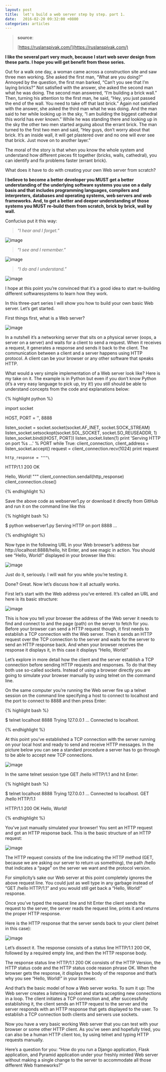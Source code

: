 ```yaml
---
layout: post
title:  let's build a web server step by step. part 1.
date:   2016-02-20 09:32:00 +0800
categories: articles
---
```


> **source**:
>
> [https://ruslanspivak.com/](https://ruslanspivak.com/)

**I like the several part very much, because I start web sever design from these
parts. I hope you will get benefit from these series.**

Out for a walk one day, a woman came across a construction site and saw three men working. She asked the first man, “What are you doing?” Annoyed by the question, the first man barked, “Can’t you see that I’m laying bricks?” Not satisfied with the answer, she asked the second man what he was doing. The second man answered, “I’m building a brick wall.” Then, turning his attention to the first man, he said, “Hey, you just passed the end of the wall. You need to take off that last brick.” Again not satisfied with the answer, she asked the third man what he was doing. And the man said to her while looking up in the sky, “I am building the biggest cathedral this world has ever known.” While he was standing there and looking up in the sky the other two men started arguing about the errant brick. The man turned to the first two men and said, “Hey guys, don’t worry about that brick. It’s an inside wall, it will get plastered over and no one will ever see that brick. Just move on to another layer.”

The moral of the story is that when you know the whole system and understand how different pieces fit together (bricks, walls, cathedral), you can identify and fix problems faster (errant brick).

What does it have to do with creating your own Web server from scratch?

**I believe to become a better developer you MUST get a better understanding of the underlying software systems you use on a daily basis and that includes programming languages, compilers and interpreters, databases and operating systems, web servers and web frameworks. And, to get a better and deeper understanding of those systems you MUST re-build them from scratch, brick by brick, wall by wall.**

Confucius put it this way:

> *“I hear and I forget.”*

<img class="img-responsive" src="{{ site.baseurl }}/downloads/posts/build_web_server/LSBAWS_confucius_hear.png"
    alt="image">

> *“I see and I remember.”*

<img class="img-responsive" src="{{ site.baseurl }}/downloads/posts/build_web_server/LSBAWS_confucius_see.png"
    alt="image">

> *“I do and I understand.”*

<img class="img-responsive" src="{{ site.baseurl }}/downloads/posts/build_web_server/LSBAWS_confucius_do.png"
    alt="image">

I hope at this point you’re convinced that it’s a good idea to start re-building different softwaresystems to learn how they work.

In this three-part series I will show you how to build your own basic Web server. Let’s get started.

First things first, what is a Web server?

<img class="img-responsive" src="{{ site.baseurl }}/downloads/posts/build_web_server/LSBAWS_HTTP_request_response.png"
    alt="image">

In a nutshell it’s a networking server that sits on a physical server (oops, a server on a server) and waits for a client to send a request. When it receives a request, it generates a response and sends it back to the client. The communication between a client and a server happens using HTTP protocol. A client can be your browser or any other software that speaks HTTP.

What would a very simple implementation of a Web server look like? Here is my take on it. The example is in Python but even if you don’t know Python (it’s a very easy language to pick up, try it!) you still should be able to understand concepts from the code and explanations below:

{% highlight python %}

import socket

HOST, PORT = '', 8888

listen_socket = socket.socket(socket.AF_INET, socket.SOCK_STREAM)
listen_socket.setsockopt(socket.SOL_SOCKET, socket.SO_REUSEADDR, 1)
listen_socket.bind((HOST, PORT))
listen_socket.listen(1)
print 'Serving HTTP on port %s ...' % PORT
while True:
    client_connection, client_address = listen_socket.accept()
    request = client_connection.recv(1024)
    print request

    http_response = """\
HTTP/1.1 200 OK

Hello, World!
"""
    client_connection.sendall(http_response)
    client_connection.close()

{% endhighlight %}

Save the above code as webserver1.py or download it directly from GitHub and run it on the command line like this

{% highlight bash %}

$ python webserver1.py
Serving HTTP on port 8888 …

{% endhighlight %}

Now type in the following URL in your Web browser’s address bar http://localhost:8888/hello, hit Enter, and see magic in action. You should see “Hello, World!” displayed in your browser like this:

<img class="img-responsive" src="{{ site.baseurl }}/downloads/posts/build_web_server/browser_hello_world.png"
    alt="image">

Just do it, seriously. I will wait for you while you’re testing it.

Done? Great. Now let’s discuss how it all actually works.

First let’s start with the Web address you’ve entered. It’s called an URL and here is its basic structure:

<img class="img-responsive" src="{{ site.baseurl }}/downloads/posts/build_web_server/LSBAWS_URL_Web_address.png"
    alt="image">

This is how you tell your browser the address of the Web server it needs to find and connect to and the page (path) on the server to fetch for you. Before your browser can send a HTTP request though, it first needs to establish a TCP connection with the Web server. Then it sends an HTTP request over the TCP connection to the server and waits for the server to send an HTTP response back. And when your browser receives the response it displays it, in this case it displays “Hello, World!”

Let’s explore in more detail how the client and the server establish a TCP connection before sending HTTP requests and responses. To do that they both use so-called sockets. Instead of using a browser directly you are going to simulate your browser manually by using telnet on the command line.

On the same computer you’re running the Web server fire up a telnet session on the command line specifying a host to connect to localhost and the port to connect to 8888 and then press Enter:

{% highlight bash %}

$ telnet localhost 8888
Trying 127.0.0.1 …
Connected to localhost.

{% endhighlight %}

At this point you’ve established a TCP connection with the server running on your local host and ready to send and receive HTTP messages. In the picture below you can see a standard procedure a server has to go through to be able to accept new TCP connections.

<img class="img-responsive" src="{{ site.baseurl }}/downloads/posts/build_web_server/LSBAWS_socket.png"
    alt="image">

In the same telnet session type GET /hello HTTP/1.1 and hit Enter:

{% highlight bash %}

$ telnet localhost 8888
Trying 127.0.0.1 …
Connected to localhost.
GET /hello HTTP/1.1

HTTP/1.1 200 OK
Hello, World!

{% endhighlight %}

You’ve just manually simulated your browser! You sent an HTTP request and got an HTTP response back. This is the basic structure of an HTTP request:

<img class="img-responsive" src="{{ site.baseurl }}/downloads/posts/build_web_server/LSBAWS_HTTP_request_anatomy.png"
    alt="image">

The HTTP request consists of the line indicating the HTTP method (GET, because we are asking our server to return us something), the path /hello that indicates a “page” on the server we want and the protocol version.

For simplicity’s sake our Web server at this point completely ignores the above request line. You could just as well type in any garbage instead of “GET /hello HTTP/1.1” and you would still get back a “Hello, World!” response.

Once you’ve typed the request line and hit Enter the client sends the request to the server, the server reads the request line, prints it and returns the proper HTTP response.

Here is the HTTP response that the server sends back to your client (telnet in this case):

<img class="img-responsive" src="{{ site.baseurl }}/downloads/posts/build_web_server/LSBAWS_HTTP_response_anatomy.png"
    alt="image">

Let’s dissect it. The response consists of a status line HTTP/1.1 200 OK, followed by a required empty line, and then the HTTP response body.

The response status line HTTP/1.1 200 OK consists of the HTTP Version, the HTTP status code and the HTTP status code reason phrase OK. When the browser gets the response, it displays the body of the response and that’s why you see “Hello, World!” in your browser.

And that’s the basic model of how a Web server works. To sum it up: The Web server creates a listening socket and starts accepting new connections in a loop. The client initiates a TCP connection and, after successfully establishing it, the client sends an HTTP request to the server and the server responds with an HTTP response that gets displayed to the user. To establish a TCP connection both clients and servers use sockets.

Now you have a very basic working Web server that you can test with your browser or some other HTTP client. As you’ve seen and hopefully tried, you can also be a human HTTP client too, by using telnet and typing HTTP requests manually.

Here’s a question for you: “How do you run a Django application, Flask application, and Pyramid application under your freshly minted Web server without making a single change to the server to accommodate all those different Web frameworks?”
